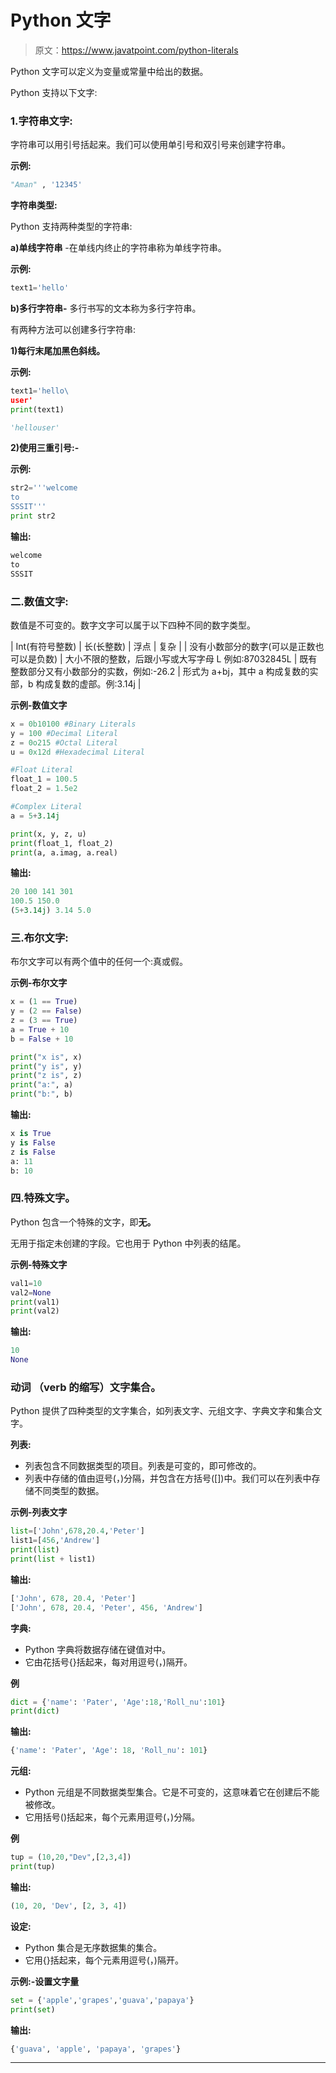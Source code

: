 # Python 文字

> 原文：<https://www.javatpoint.com/python-literals>

Python 文字可以定义为变量或常量中给出的数据。

Python 支持以下文字:

### 1.字符串文字:

字符串可以用引号括起来。我们可以使用单引号和双引号来创建字符串。

**示例:**

```py
"Aman" , '12345'

```

**字符串类型:**

Python 支持两种类型的字符串:

**a)单线字符串** -在单线内终止的字符串称为单线字符串。

**示例:**

```py
text1='hello'

```

**b)多行字符串-** 多行书写的文本称为多行字符串。

有两种方法可以创建多行字符串:

**1)每行末尾加黑色斜线。**

**示例:**

```py
text1='hello\  
user'  
print(text1)

```

```py
'hellouser'  

```

**2)使用三重引号:-**

**示例:**

```py
str2='''welcome 
to 
SSSIT'''  
print str2 

```

**输出:**

```py
welcome  
to  
SSSIT  

```

### 二.数值文字:

数值是不可变的。数字文字可以属于以下四种不同的数字类型。

| Int(有符号整数) | 长(长整数) | 浮点 | 复杂 |
| 没有小数部分的数字(可以是正数也可以是负数) | 大小不限的整数，后跟小写或大写字母 L 例如:87032845L | 既有整数部分又有小数部分的实数，例如:-26.2 | 形式为 a+bj，其中 a 构成复数的实部，b 构成复数的虚部。例:3.14j |

**示例-数值文字**

```py
x = 0b10100 #Binary Literals
y = 100 #Decimal Literal 
z = 0o215 #Octal Literal
u = 0x12d #Hexadecimal Literal

#Float Literal
float_1 = 100.5 
float_2 = 1.5e2

#Complex Literal 
a = 5+3.14j

print(x, y, z, u)
print(float_1, float_2)
print(a, a.imag, a.real)

```

**输出:**

```py
20 100 141 301
100.5 150.0
(5+3.14j) 3.14 5.0

```

### 三.布尔文字:

布尔文字可以有两个值中的任何一个:真或假。

**示例-布尔文字**

```py
x = (1 == True)
y = (2 == False)
z = (3 == True)
a = True + 10
b = False + 10

print("x is", x)
print("y is", y)
print("z is", z)
print("a:", a)
print("b:", b)

```

**输出:**

```py
x is True
y is False
z is False
a: 11
b: 10

```

### 四.特殊文字。

Python 包含一个特殊的文字，即**无。**

无用于指定未创建的字段。它也用于 Python 中列表的结尾。

**示例-特殊文字**

```py
val1=10  
val2=None  
print(val1)   
print(val2)

```

**输出:**

```py
10
None

```

### 动词 （verb 的缩写）文字集合。

Python 提供了四种类型的文字集合，如列表文字、元组文字、字典文字和集合文字。

**列表:**

*   列表包含不同数据类型的项目。列表是可变的，即可修改的。
*   列表中存储的值由逗号(，)分隔，并包含在方括号([])中。我们可以在列表中存储不同类型的数据。

**示例-列表文字**

```py
list=['John',678,20.4,'Peter']  
list1=[456,'Andrew']  
print(list)  
print(list + list1)

```

**输出:**

```py
['John', 678, 20.4, 'Peter']
['John', 678, 20.4, 'Peter', 456, 'Andrew']

```

**字典:**

*   Python 字典将数据存储在键值对中。
*   它由花括号{}括起来，每对用逗号(，)隔开。

**例**

```py
dict = {'name': 'Pater', 'Age':18,'Roll_nu':101}
print(dict)

```

**输出:**

```py
{'name': 'Pater', 'Age': 18, 'Roll_nu': 101}

```

**元组:**

*   Python 元组是不同数据类型集合。它是不可变的，这意味着它在创建后不能被修改。
*   它用括号()括起来，每个元素用逗号(，)分隔。

**例**

```py
tup = (10,20,"Dev",[2,3,4])
print(tup)

```

**输出:**

```py
(10, 20, 'Dev', [2, 3, 4])

```

**设定:**

*   Python 集合是无序数据集的集合。
*   它用{}括起来，每个元素用逗号(，)隔开。

**示例:-设置文字量**

```py
set = {'apple','grapes','guava','papaya'}
print(set)

```

**输出:**

```py
{'guava', 'apple', 'papaya', 'grapes'}

```

* * *